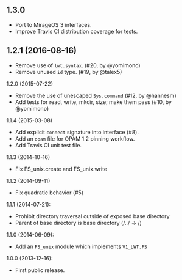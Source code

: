 1.3.0
----

* Port to MirageOS 3 interfaces.
* Improve Travis CI distribution coverage for tests.

1.2.1 (2016-08-16)
----

* Remove use of `lwt.syntax`. (#20, by @yomimono)
* Remove unused `id` type. (#19, by @talex5)

1.2.0 (2015-07-22)
* Remove the use of unescaped `Sys.command` (#12, by @hannesm)
* Add tests for read, write, mkdir, size; make them pass (#10, by @yomimono)

1.1.4 (2015-03-08)
* Add explicit `connect` signature into interface (#8).
* Add an `opam` file for OPAM 1.2 pinning workflow.
* Add Travis CI unit test file.

1.1.3 (2014-10-16)
* Fix FS_unix.create and FS_unix.write

1.1.2 (2014-09-11)
* Fix quadratic behavior (#5)

1.1.1 (2014-07-21):
* Prohibit directory traversal outside of exposed base directory
* Parent of base directory is base directory (/../ -> /)

1.1.0 (2014-06-09):
* Add an `FS_unix` module which implements `V1_LWT.FS`

1.0.0 (2013-12-16):
* First public release.
